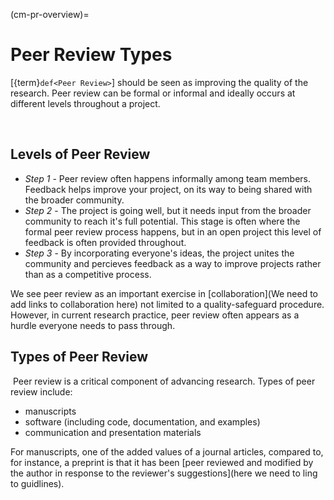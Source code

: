 (cm-pr-overview)=

# Peer Review Types

[{term}`def<Peer Review>`] should be seen as improving the quality of the research. 
Peer review can be formal or informal and ideally occurs at different levels throughout a project.

​
## Levels of Peer Review
* *Step 1* - Peer review often happens informally among team members.
Feedback helps improve your project, on its way to being shared with the broader community.​
* *Step 2* - The project is going well, but it needs input from the broader community to reach it's full potential.
This stage is often where the formal peer review process happens, but in an open project this level of feedback is often provided throughout.​
* *Step 3* - By incorporating everyone's ideas, the project unites the community and percieves feedback as a way to improve projects rather than as a competitive process.

We see peer review as an important exercise in [collaboration](We need to add links to collaboration here) not limited to a quality-safeguard procedure.
However, in current research practice, peer review often appears as a hurdle everyone needs to pass through.

## Types of Peer Review
​
Peer review is a critical component of advancing research. Types of peer review include:
* manuscripts
* software (including code, documentation, and examples)
* communication and presentation materials


For manuscripts, one of the added values of a journal articles, compared to, for instance, a preprint is that it has been [peer reviewed and modified by the author in response to the reviewer's suggestions](here we need to ling to guidlines). 


